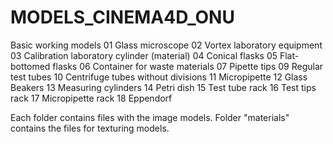 # MODELS_CINEMA4D_ONU
Basic working models
01 Glass microscope
02 Vortex laboratory equipment
03 Calibration laboratory cylinder (material)
04 Conical flasks
05 Flat-bottomed flasks
06 Container for waste materials
07 Pipette tips
09 Regular test tubes
10 Centrifuge tubes without divisions
11 Micropipette
12 Glass Beakers
13 Measuring cylinders
14 Petri dish
15 Test tube rack
16 Test tips rack
17 Micropipette rack
18 Eppendorf

Each folder contains files with the image models. Folder "materials" contains the files for texturing models.
